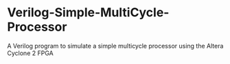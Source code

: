 # Verilog-Simple-MultiCycle-Processor
A Verilog program to simulate a simple multicycle processor using the Altera Cyclone 2 FPGA
